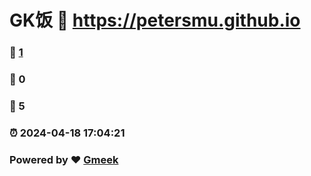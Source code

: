 # GK饭 :link: https://petersmu.github.io 
### :page_facing_up: [1](https://petersmu.github.io/tag.html) 
### :speech_balloon: 0 
### :hibiscus: 5 
### :alarm_clock: 2024-04-18 17:04:21 
### Powered by :heart: [Gmeek](https://github.com/Meekdai/Gmeek)

